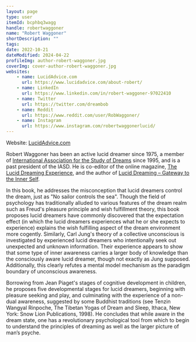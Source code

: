 ```yaml
---
layout: page
type: user
itemId: bcphbq3wagg
handle: robertwaggoner
name: "Robert Waggoner"
shortDescription: ""
tags:
date: 2022-10-21
dateModified: 2024-04-22
profileImg: author-robert-waggoner.jpg
coverImg: cover-author-robert-waggoner.jpg
websites:
    - name: LucidAdvice.com
      url: https://www.lucidadvice.com/about-robert/
    - name: LinkedIn
      url: https://www.linkedin.com/in/robert-waggoner-97022410
    - name: Twitter
      url: https://twitter.com/dreambob
    - name: Reddit
      url: https://www.reddit.com/user/RobWaggoner/
    - name: Instagram
      url: https://www.instagram.com/robertwaggonerlucid/
---
```


Website: [LucidAdvice.com](https://www.lucidadvice.com/)

Robert Waggoner has been an active lucid dreamer since 1975, a member of [International Association for the Study of Dreams](https://www.asdreams.org/) since 1995, and is a past president of the IASD. He is co-editor of the online magazine, [The Lucid Dreaming Experience](https://www.dreaminglucid.com/), and the author of [Lucid Dreaming – Gateway to the Inner Self](https://www.lucidadvice.com/books/lucid-dreaming-gateway-to-the-inner-self/).

In this book, he addresses the misconception that lucid dreamers control the dream, just as "No sailor controls the sea". Though the field of psychology has traditionally alluded to various features of the dream realm such as Freud's pleasure principle and wish fulfillment theory, this book proposes lucid dreamers have commonly discovered that the expectation effect (in which the lucid dreamers experiences what he or she expects to experience) explains the wish fulfilling aspect of the dream environment more cogently. Similarly, Carl Jung's theory of a collective unconscious is investigated by experienced lucid dreamers who intentionally seek out unexpected and unknown information. Their experience appears to show that some type of inner awareness carries a larger body of knowledge than the consciously aware lucid dreamer, though not exactly as Jung supposed. Additionally, this clearly refutes a mental model mechanism as the paradigm boundary of unconscious awareness.

Borrowing from Jean Piaget's stages of cognitive development in children, he proposes five developmental stages for lucid dreamers, beginning with pleasure seeking and play, and culminating with the experience of a non-dual awareness, suggested by some Buddhist traditions (see Tenzin Wangyal Rinpoche, The Tibetan Yogas of Dream and Sleep, Ithaca, New York: Snow Lion Publications, 1998). He concludes that while aware in the dream state, one has a revolutionary psychological tool from which to begin to understand the principles of dreaming as well as the larger picture of man’s psyche.
